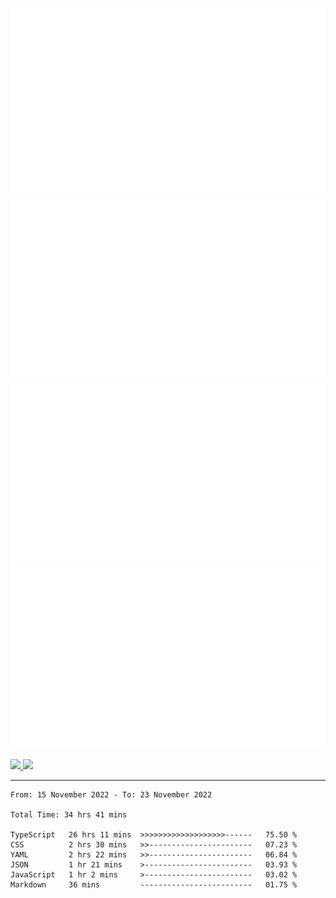 <div align="center">

  ![](https://raw.githubusercontent.com/iaizawa0623/github-stats/master/generated/overview.svg#gh-dark-mode-only)
  ![](https://raw.githubusercontent.com/iaizawa0623/github-stats/master/generated/overview.svg#gh-light-mode-only)
  ![](https://raw.githubusercontent.com/iaizawa0623/github-stats/master/generated/languages.svg#gh-dark-mode-only)
  ![](https://raw.githubusercontent.com/iaizawa0623/github-stats/master/generated/languages.svg#gh-light-mode-only)
 
</div>


<a href="https://github.com/anuraghazra/github-readme-stats">
  <img src="https://github-readme-stats.vercel.app/api?username=iaizawa0623&show_icons=true&count_private=true&theme=dracula&line_height=40" />
  <img src="https://github-readme-stats.vercel.app/api/top-langs/?username=iaizawa0623&count_private=true&theme=dracula" />
</a>

***

<!--START_SECTION:waka-->

```text
From: 15 November 2022 - To: 23 November 2022

Total Time: 34 hrs 41 mins

TypeScript   26 hrs 11 mins  >>>>>>>>>>>>>>>>>>>------   75.50 %
CSS          2 hrs 30 mins   >>-----------------------   07.23 %
YAML         2 hrs 22 mins   >>-----------------------   06.84 %
JSON         1 hr 21 mins    >------------------------   03.93 %
JavaScript   1 hr 2 mins     >------------------------   03.02 %
Markdown     36 mins         -------------------------   01.75 %
```

<!--END_SECTION:waka-->
